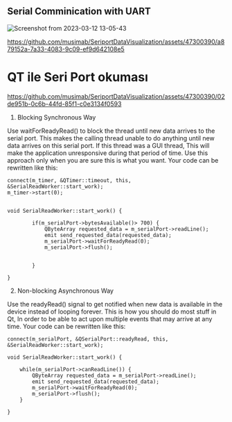 ## Serial Comminication with UART 


![Screenshot from 2023-03-12 13-05-43](https://user-images.githubusercontent.com/47300390/224537964-0fb793f7-1987-4c0b-aa2b-99dcf7e64bc0.png)



https://github.com/musimab/SeriportDataVisualization/assets/47300390/a879152a-7a33-4083-9c09-ef9d642108e5




# QT ile Seri Port okuması

https://github.com/musimab/SeriportDataVisualization/assets/47300390/02de951b-0c6b-44fd-85f1-c0e3134f0593

1. Blocking Synchronous Way

Use waitForReadyRead() to block the thread until new data arrives to the serial port. This makes the calling thread unable to do anything until new data arrives on this serial port. If this thread was a GUI thread, This will make the application unresponsive during that period of time. Use this approach only when you are sure this is what you want. Your code can be rewritten like this:

```
connect(m_timer, &QTimer::timeout, this, &SerialReadWorker::start_work);
m_timer->start(0);


void SerialReadWorker::start_work() {

        if(m_serialPort->bytesAvailable()> 700) {
            QByteArray requested_data = m_serialPort->readLine();
            emit send_requested_data(requested_data);
            m_serialPort->waitForReadyRead(0);
            m_serialPort->flush();


        }

}

```

2. Non-blocking Asynchronous Way

Use the readyRead() signal to get notified when new data is available in the device instead of looping forever. This is how you should do most stuff in Qt, In order to be able to act upon multiple events that may arrive at any time. Your code can be rewritten like this:

```
connect(m_serialPort, &QSerialPort::readyRead, this, &SerialReadWorker::start_work);

void SerialReadWorker::start_work() {

    while(m_serialPort->canReadLine()) {
        QByteArray requested_data = m_serialPort->readLine();
        emit send_requested_data(requested_data);
        m_serialPort->waitForReadyRead(0);
        m_serialPort->flush();
    }

}

```




